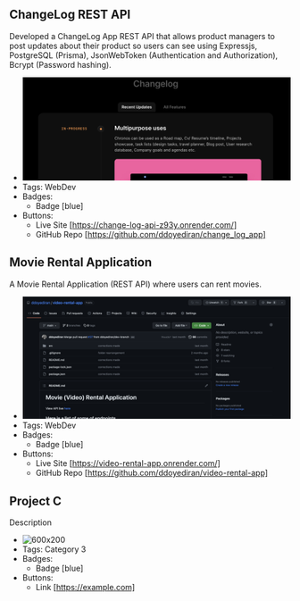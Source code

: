 ## ChangeLog REST API
Developed a ChangeLog App REST API that allows product managers to post updates about their product so users can see using Expressjs, PostgreSQL (Prisma), JsonWebToken (Authentication and Authorization), Bcrypt (Password hashing).
- ![Changelog](../assets/changelog.png)
- Tags: WebDev
- Badges:
  - Badge [blue]
- Buttons:
  - Live Site [https://change-log-api-z93y.onrender.com/]
  - GitHub Repo [https://github.com/ddoyediran/change_log_app]

## Movie Rental Application
A Movie Rental Application (REST API) where users can rent movies.
- ![600x200](../assets/videorental.png)
- Tags: WebDev
- Badges:
  - Badge [blue]
- Buttons:
  - Live Site [https://video-rental-app.onrender.com/]
  - GitHub Repo [https://github.com/ddoyediran/video-rental-app]

## Project C
Description
- ![600x200](https://via.placeholder.com/600x200)
- Tags: Category 3
- Badges:
  - Badge [blue]
- Buttons:
  - Link [https://example.com]
